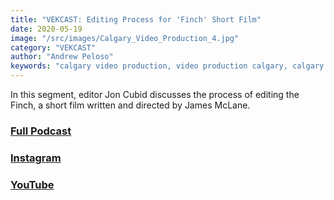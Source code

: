 ```yaml
---
title: "VEKCAST: Editing Process for 'Finch' Short Film"
date: 2020-05-19
image: "/src/images/Calgary_Video_Production_4.jpg"
category: "VEKCAST"
author: "Andrew Peloso"
keywords: "calgary video production, video production calgary, calgary video company"
---
```


In this segment, editor Jon Cubid discusses the process of editing the Finch, a short film written and directed by James McLane.

### [Full Podcast](https://anchor.fm/vek-labs)

### [Instagram](https://www.instagram.com/veklabs/)

### [YouTube](https://www.youtube.com/channel/UC_8CmynHCINGSOZftHJGoUQ)
